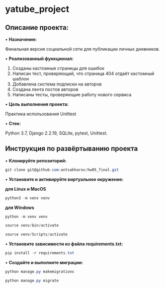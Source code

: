 # yatube_project

## Описание проекта: 

•	**Назначение:** 

Финальная версия социальной сети для публикации личных дневников. 

•	**Реализованный функционал:** 

1. Созданы кастомные страницы для ошибок
2. Написан тест, проверяющий, что страница 404 отдаёт кастомный шаблон
3. Добавлена система подписки на авторов
4. Создана лента постов авторов
5. Написаны тесты, проверяющие работу нового сервиса

•	**Цель выполнения проекта:**

Практика использования Unittest

•	**Стек:**

Python 3.7, Django 2.2.19, SQLite, pytest, Unittest.

## Инструкция по развёртыванию проекта

•	**Клонируйте репозиторий:**

```csharp 
git clone git@github.com:antsakharov/hw05_final.git
```

•	**Установите и активируйте виртуальное окружение:**

**для Linux и MacOS**

```csharp 
python3 -m venv venv
```

**для Windows**

```csharp 
python -m venv venv
```

```csharp 
source venv/bin/activate
```

```csharp 
source venv/Scripts/activate
```

•	**Установите зависимости из файла requirements.txt:**

```csharp 
pip install -r requirements.txt
```
•	**Создайте и выполните миграции:**

```csharp 
python manage.py makemigrations
```

```csharp 
python manage.py migrate
```

